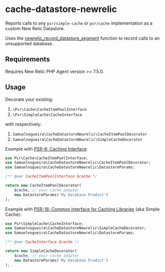 # cache-datastore-newrelic
Reports calls to any `psr/simple-cache` or `psr/cache` implementation as a custom New Relic Datastore.

Uses the [newrelic_record_datastore_segment](https://docs.newrelic.com/docs/agents/php-agent/php-agent-api/newrelic_record_datastore_segment/) function to record calls to an unsupported database.

## Requirements

Requires New Relic PHP Agent version >= 7.5.0.

## Usage

Decorate your existing:
1. `\Psr\Cache\CacheItemPoolInterface`
2. `\Psr\SimpleCache\CacheInterface` 
  
with respectively:
1. `Samuelnogueira\CacheDatastoreNewrelic\CacheItemPoolDecorator`
2. `Samuelnogueira\CacheDatastoreNewrelic\SimpleCacheDecorator`

Example with [PSR-6: Caching Interface](https://www.php-fig.org/psr/psr-6/):

```php
use Psr\Cache\CacheItemPoolInterface;
use Samuelnogueira\CacheDatastoreNewrelic\CacheItemPoolDecorator;
use Samuelnogueira\CacheDatastoreNewrelic\DatastoreParams;

/** @var CacheItemPoolInterface $cache */

return new CacheItemPoolDecorator(
    $cache, // your cache adapter
    new DatastoreParams('My Database Product')
);
```

Example with [PSR-16: Common Interface for Caching Libraries](https://www.php-fig.org/psr/psr-16/) (aka Simple Cache):

```php
use Psr\SimpleCache\CacheInterface;
use Samuelnogueira\CacheDatastoreNewrelic\SimpleCacheDecorator;
use Samuelnogueira\CacheDatastoreNewrelic\DatastoreParams;

/** @var CacheInterface $cache */

return new SimpleCacheDecorator(
    $cache, // your cache adapter
    new DatastoreParams('My Database Product')
);
```
